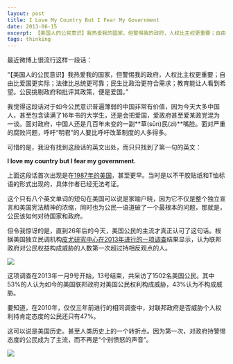 ```yaml
---
layout: post
title: I Love My Country But I Fear My Government
date: 2013-06-15
excerpt: 【美国人的公民意识】我热爱我的国家，但警惕我的政府，人权比主权更重要；自由比爱国更实际；法律比总统更可靠；民生比政治更符合需求；教育能让人看到希望。公民挑剔政府和批评其政策，便是爱国。
tags: thinking
---
```

最近微博上很流行这样一段话：

“【美国人的公民意识】我热爱我的国家，但警惕我的政府，人权比主权更重要；自由比爱国更实际；法律比总统更可靠；民生比政治更符合需求；教育能让人看到希望。公民挑剔政府和批评其政策，便是爱国。”

我觉得这段话对于如今公民意识普遍薄弱的中国非常有价值，因为今天大多中国人，甚至包含读满了16年书的大学生，还是会把爱国，爱政府甚至爱某政党混为一谈。面对政府，中国人还是几百年未变的一副**草\(sūn\)民\(zi\)**嘴脸。面对严重的腐败问题，呼吁“明君”的人要比呼吁改革制度的人多得多。

可惜的是，我没有找到这段话的英文出处，而只只找到了第一句的英文：

**I love my country but I fear my government.**

上面这段话首次出现是在[1987年的美国](http://www.barrypopik.com/index.php/new_york_city/entry/i_love_my_country_but_i_fear_my_government/)，甚至更早。当时是以不干胶贴纸和T恤标语的形式出现的，具体作者已经无法考证。

这个只有八个英文单词的短句在美国可以说是家喻户晓，因为它不仅是整个独立宣言和美国宪法精神的浓缩，同时也为公民一语道破了一个最根本的问题，那就是，公民该如何对待国家和政府。

但令我惊讶的是，直到26年后的今天，美国公民的主流才真正认可了这句话。根据美国独立民调机构[皮尤研究中心在2013年进行的一项调查](http://www.people-press.org/2013/01/31/majority-says-the-federal-government-threatens-their-personal-rights/)结果显示，认为联邦政府对公民权益构成威胁的人数第一次超过持相反观点的人。

![](http://www.people-press.org/files/2013/01/1-31-13-2.png)

这项调查在2013年一月9号开始，13号结束，共采访了1502名美国公民。其中53%的人认为如今的美国联邦政府对美国公民权利构成威胁，43%认为不构成威胁。

要知道，在2010年，仅仅三年前进行的相同调查中，对联邦政府是否威胁个人权利持肯定态度的公民还只有47%。

这可以说是美国历史。甚至人类历史上的一个转折点。因为第一次，对政府持警惕态度的公民成为了主流，而不再是“个别愤怒的声音”。

![](http://home.blshe.com/attachment/201301/19/2837_1358595190GGGV.jpg)
